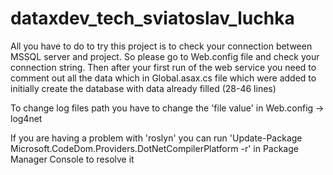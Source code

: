 # dataxdev_tech_sviatoslav_luchka

All you have to do to try this project is to check your connection between MSSQL server and project. So please go to Web.config file and check your connection string. Then after your first run of the web service you need to comment out all the data which in Global.asax.cs file which were added to initially create the database with data already  filled (28-46 lines)

To change log files path you have to change the 'file value' in Web.config -> log4net

If you are having a problem with 'roslyn' you can run 'Update-Package Microsoft.CodeDom.Providers.DotNetCompilerPlatform -r' in Package Manager Console to resolve it
